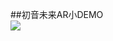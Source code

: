 ##初音未来AR小DEMO   
![](https://github.com/XINCGer/Unity3DTraining/blob/master/ARTraining/ChuYinAR/Assets/Editor/QCAR/ImageTargetTextures/ARTestDB/chuyin3_scaled.jpg)
